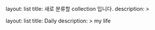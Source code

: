 layout: list
title: 새로 분류할 collection 입니다.
description: >

layout: list
title: Daily
description: > my life
